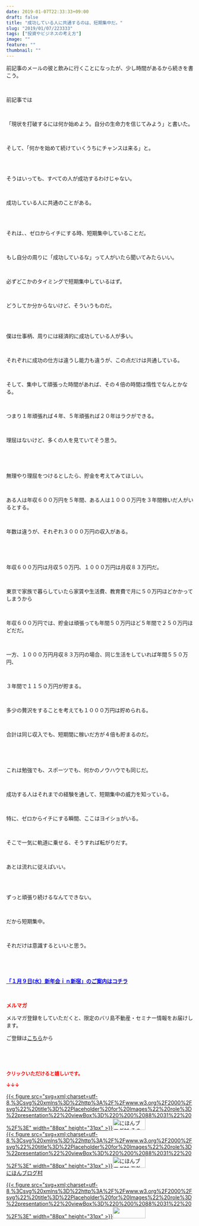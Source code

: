 ```yaml
---
date: 2019-01-07T22:33:33+09:00
draft: false
title: "成功している人に共通するのは、短期集中だ。"
slug: "2019/01/07/223333"
tags: ["投資やビジネスの考え方"]
image: ""
feature: ""
thumbnail: ""
---
```

<p>前記事のメールの彼と飲みに行くことになったが、少し時間があるから続きを書こう。</p><p> </p><p>前記事では</p><p> </p><p>「現状を打破するには何か始めよう。自分の生命力を信じてみよう」と書いた。</p><p> </p><p>そして、「何かを始めて続けていくうちにチャンスは来る」と。</p><p> </p><p> <br/>そうはいっても、すべての人が成功するわけじゃない。</p><p> </p><p>成功している人に共通のことがある。</p><p> </p><p><br/>それは、、ゼロからイチにする時、短期集中していることだ。</p><p> </p><p>もし自分の周りに「成功しているな」って人がいたら聞いてみたらいい。</p><p> </p><p>必ずどこかのタイミングで短期集中しているはず。</p><p> </p><p>どうしてか分からないけど、そういうものだ。</p><p> </p><p><br/>僕は仕事柄、周りには経済的に成功している人が多い。</p><p> </p><p>それぞれに成功の仕方は違うし能力も違うが、この点だけは共通している。</p><p> </p><p>そして、集中して頑張った時間があれば、その４倍の時間は惰性でなんとかなる。</p><p> </p><p>つまり１年頑張れば４年、５年頑張れば２０年はラクができる。</p><p> </p><p>理屈はないけど、多くの人を見ていてそう思う。</p><p> </p><p> </p><p>無理やり理屈をつけるとしたら、貯金を考えてみてほしい。</p><p> </p><p>ある人は年収６００万円を５年間、ある人は１０００万円を３年間稼いだ人がいるとする。</p><p> </p><p>年数は違うが、それぞれ３０００万円の収入がある。</p><p> </p><p> </p><p>年収６００万円は月収５０万円、１０００万円は月収８３万円だ。</p><p> </p><p>東京で家族で暮らしていたら家賃や生活費、教育費で月に５０万円ほどかかってしまうから</p><p> </p><p>年収６００万円では、貯金は頑張っても年間５０万円ほど５年間で２５０万円ほどだだ。</p><p> </p><p>一方、１０００万円月収８３万円の場合、同じ生活をしていれば年間５５０万円、</p><p> </p><p>３年間で１１５０万円が貯まる。</p><p> </p><p>多少の贅沢をすることを考えても１０００万円は貯められる。</p><p> </p><p>合計は同じ収入でも、短期間に稼いだ方が４倍も貯まるのだ。</p><p> </p><p> </p><p>これは勉強でも、スポーツでも、何かのノウハウでも同じだ。</p><p> </p><p>成功する人はそれまでの経験を通して、短期集中の威力を知っている。</p><p> </p><p>特に、ゼロからイチにする瞬間、ここはヨイショがいる。</p><p> </p><p>そこで一気に軌道に乗せる、そうすれば転がりだす。</p><p> </p><p>あとは流れに従えばいい。</p><p> </p><p><br/>ずっと頑張り続けるなんてできない。</p><p> </p><p>だから短期集中。</p><p> </p><p>それだけは意識するといいと思う。</p><p> </p><p> </p><p><span style="font-weight: bold;"><span style="font-size: 1em;"><a href="https://ameblo.jp/baliclub/entry-12430634444.html" target="_blank"><span style="color: rgb(0, 0, 255);">「１月９日(水）新年会ｉｎ新宿」のご案内はコチラ</span></a></span></span></p><p> </p><p><span style="font-weight: bold;"><span style="color: rgb(255, 0, 0);">メルマガ</span></span></p><p>メルマガ登録をしていただくと、限定のバリ島不動産・セミナー情報をお届けします。</p><p>ご登録は<a href="f9eeVI" target="_blank">こちら</a>から</p><p style="text-align: center;"> </p><p style="text-align: center;"> </p><p><font color="#ff0000" size="2"><strong>クリックいただけると嬉しいです。</strong></font></p><p><font color="#ff0000" size="2"><strong>↓↓↓</strong></font></p><p><a href="ranking.html?p_cid=01260127" id="&amp;blogmura_banner" target="_blank">{{< figure src="svg+xml;charset=utf-8,%3Csvg%20xmlns%3D%22http%3A%2F%2Fwww.w3.org%2F2000%2Fsvg%22%20title%3D%22Placeholder%20for%20Images%22%20role%3D%22presentation%22%20viewBox%3D%220%200%2088%2031%22%20%2F%3E" width="88px" height="31px" >}}<noscript><img alt="にほんブログ村 その他生活ブログ 不動産投資へ" border="0" height="31" src="https://img-proxy.blog-video.jp/images?url=http%3A%2F%2Flife.blogmura.com%2Fhudousantoushi%2Fimg%2Fhudousantoushi88_31.gif" width="88"></noscript></a><br/><a href="ranking.html?p_cid=01260127" target="_blank">{{< figure src="svg+xml;charset=utf-8,%3Csvg%20xmlns%3D%22http%3A%2F%2Fwww.w3.org%2F2000%2Fsvg%22%20title%3D%22Placeholder%20for%20Images%22%20role%3D%22presentation%22%20viewBox%3D%220%200%2088%2031%22%20%2F%3E" width="88px" height="31px" >}}<noscript><img alt="にほんブログ村 海外生活ブログ バリ島情報へ" border="0" height="31" src="https://img-proxy.blog-video.jp/images?url=http%3A%2F%2Foverseas.blogmura.com%2Fbali%2Fimg%2Fbali88_31.gif" width="88"></noscript></a><br/><a href="ranking.html?p_cid=01260127" target="_blank">にほんブログ村</a></p><p><a href="link.php?1804582" title="人気ブログランキングへ">{{< figure src="svg+xml;charset=utf-8,%3Csvg%20xmlns%3D%22http%3A%2F%2Fwww.w3.org%2F2000%2Fsvg%22%20title%3D%22Placeholder%20for%20Images%22%20role%3D%22presentation%22%20viewBox%3D%220%200%2088%2031%22%20%2F%3E" width="88px" height="31px" >}}<noscript><img border="0" height="31" src="https://blog.with2.net/img/banner/banner_22.gif" width="88"></noscript></a></p><p> </p>

